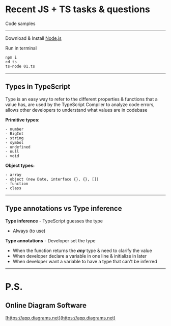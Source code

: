 # Recent JS + TS tasks & questions

Code samples

------

Download & Install [Node.js](https://nodejs.org/)

Run in terminal

```
npm i  
cd ts
ts-node 01.ts
```
---

## Types in TypeScript
Type is an easy way to refer to the different properties & functions that a value has,
are used by the TypeScript Compiler to analyze code errors,
allows other developers to understand what values are in codebase

**Primitive types:**

    - number 
    - BigInt
    - string
    - symbol
    - undefined
    - null
    - void

**Object types:**

    - array
    - object (new Date, interface {}, {}, [])
    - function
    - class

----

## Type annotations vs Type inference

**Type inference** - TypeScript guesses the type

-   Always (to use)

**Type annotations** - Developer set the type

- When the function returns the ***any*** type & need to clarify the value
- When developer declare a variable in one line & initialize in later
- When developer want a variable to have a type that can't be inferred

---

# P.S.
## Online Diagram Software
[https://app.diagrams.net](https://app.diagrams.net)

